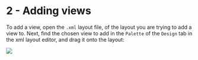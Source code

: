 # 2 - Adding views

To add a view, open the `.xml` layout file, of the layout you are trying to add a view to. Next, find the chosen view to add in the `Palette` of the `Design` tab in the xml layout editor, and drag it onto the layout:

<img src="https://github.com/VeryRandomCreator/Computer-Science-Club-2023-2024/blob/main/images/2-Drag_Views.PNG">

